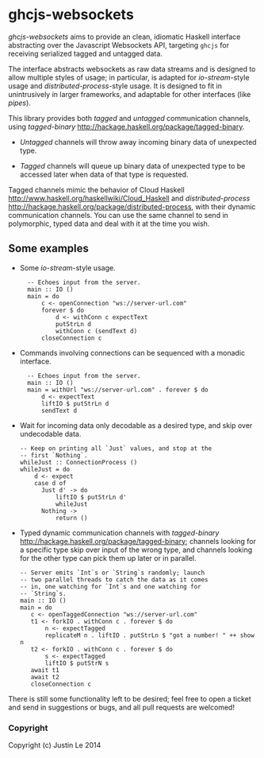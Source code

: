 ghcjs-websockets
================

*ghcjs-websockets* aims to provide an clean, idiomatic Haskell interface
abstracting over the Javascript Websockets API, targeting `ghcjs` for
receiving serialized tagged and untagged data.

The interface abstracts websockets as raw data streams and is designed to
allow multiple styles of usage; in particular, is adapted for
*io-stream*-style usage and *distributed-process*-style usage.  It is designed
to fit in unintrusively in larger frameworks, and adaptable for other
interfaces (like *pipes*).

This library provides both *tagged* and *untagged* communication channels,
using *tagged-binary* <http://hackage.haskell.org/package/tagged-binary>.

* *Untagged* channels will throw away incoming binary data of unexpected type.

* *Tagged* channels will queue up binary data of unexpected type to be
  accessed later when data of that type is requested.

Tagged channels mimic the behavior of Cloud Haskell
<http://www.haskell.org/haskellwiki/Cloud_Haskell> and *distributed-process*
<http://hackage.haskell.org/package/distributed-process>, with their dynamic
communication channels.  You can use the same channel to send in polymorphic,
typed data and deal with it at the time you wish.

Some examples
-------------

* Some *io-stream*-style usage.

        -- Echoes input from the server.
        main :: IO ()
        main = do
            c <- openConnection "ws://server-url.com"
            forever $ do
                d <- withConn c expectText
                putStrLn d
                withConn c (sendText d)
            closeConnection c

* Commands involving connections can be sequenced with a monadic interface.

        -- Echoes input from the server.
        main :: IO ()
        main = withUrl "ws://server-url.com" . forever $ do
            d <- expectText
            liftIO $ putStrLn d
            sendText d

* Wait for incoming data only decodable as a desired type, and skip over
  undecodable data.

      -- Keep on printing all `Just` values, and stop at the
      -- first `Nothing`.
      whileJust :: ConnectionProcess ()
      whileJust = do
          d <- expect
          case d of
            Just d' -> do
                liftIO $ putStrLn d'
                whileJust
            Nothing ->
                return ()

* Typed dynamic communication channels with *tagged-binary*
  <http://hackage.haskell.org/package/tagged-binary>; channels looking for a
  specific type skip over input of the wrong type, and channels looking for
  the other type can pick them up later or in parallel.

      -- Server emits `Int`s or `String`s randomly; launch
      -- two parallel threads to catch the data as it comes
      -- in, one watching for `Int`s and one watching for
      -- `String`s.
      main :: IO ()
      main = do
         c <- openTaggedConnection "ws://server-url.com"
         t1 <- forkIO . withConn c . forever $ do
             n <- expectTagged
             replicateM n . liftIO . putStrLn $ "got a number! " ++ show n
         t2 <- forkIO . withConn c . forever $ do
             s <- expectTagged
             liftIO $ putStrN s
         await t1
         await t2
         closeConnection c

There is still some functionality left to be desired; feel free to open a
ticket and send in suggestions or bugs, and all pull requests are welcomed!

### Copyright

Copyright (c) Justin Le 2014
